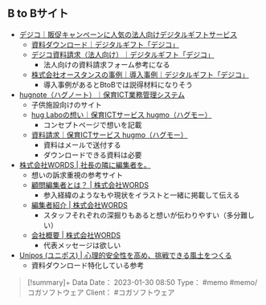 ## B to Bサイト
- [デジコ｜販促キャンペーンに人気の法人向けデジタルギフトサービス](https://digi-co.net/)
	- [資料ダウンロード｜デジタルギフト「デジコ」](https://digi-co.net/doc)
	- [デジコ資料請求（法人向け）｜デジタルギフト「デジコ」](https://digi-co.net/doc/white_paper/request)
		- 法人向けの資料請求フォーム参考になる
	- [株式会社オースタンスの事例｜導入事例｜デジタルギフト「デジコ」](https://digi-co.net/case/ostance)
		- 導入事例があるとBtoBでは説得材料になりそう
- [hugnote（ハグノート）｜保育ICT業務管理システム](https://www.hugmo.net/hugnote)
	- 子供施設向けのサイト
	- [hug Laboの想い｜保育ICTサービス hugmo（ハグモー）](https://www.hugmo.net/concept)
		- コンセプトページで想いを記載
	- [資料請求｜保育ICTサービス hugmo（ハグモー）](https://www.hugmo.net/request)
		- 資料はメールで送付する
		- ダウンロードできる資料は必要
- [株式会社WORDS | 社長の隣に編集者を。](https://words-inc.co.jp/)
	- 想いの訴求重視の参考サイト
	- [顧問編集者とは？ | 株式会社WORDS](https://words-inc.co.jp/editor/chapter-1/)
		- 参入経緯のようなもや現状をイラストと一緒に掲載して伝える
	- [編集者紹介 | 株式会社WORDS](https://words-inc.co.jp/member/)
		- スタッフそれぞれの深掘りもあると想いが伝わりやすい（多分難しい）
	- [会社概要 | 株式会社WORDS](https://words-inc.co.jp/about/)
		- 代表メッセージは欲しい
- [Unipos (ユニポス) | 心理的安全性を高め、挑戦できる風土をつくる](https://unipos.me/ja/)
	- 資料ダウンロード特化している参考

> [!summary]+ Data
> Date： 2023-01-30 08:50
> Type： #memo #memo/コガソフトウェア
> Client：  #コガソフトウェア